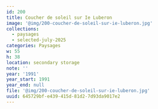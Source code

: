 ```yaml
---
id: 200
title: Coucher de soleil sur Ie Luberon
image: '@img/200-coucher-de-soleil-sur-ie-luberon.jpg'
collections:
  - paysages
  - selected-july-2025
categories: Paysages
w: 55
h: 38
location: secondary storage
note: ''
year: '1991'
year_start: 1991
year_end: null
file: '@img/200-coucher-de-soleil-sur-ie-luberon.jpg'
uuid: 645729bf-e439-415d-81d2-7d93da9017e2
---
```


